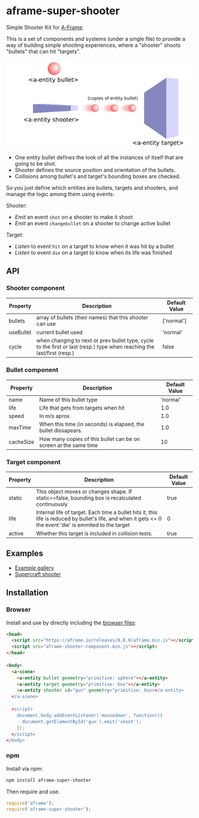 # aframe-super-shooter

Simple Shooter Kit for [A-Frame](https://aframe.io).

This is a set of components and systems (under a single file) to provide a way of building simple shooting experiences, where a "shooter" shoots "bullets" that can hit "targets".

![diagram](img/diagram.png)

* One entity bullet defines the look of all the instances of itself that are going to be shot.
* Shooter defines the source position and orientation of the bullets.
* Collisions among bullet's and target's bounding boxes are checked. 

So you just define which entities are bullets, targets and shooters, and manage the logic among them using events:

Shooter:
* *Emit* an event `shot` on a shooter to make it shoot
* *Emit* an event `changebullet` on a shooter to change active bullet

Target:
* *Listen* to event `hit` on a target to know when it was hit by a bullet
* *Listen* to event `die` on a target to know when its life was finished


## API

### Shooter component

| Property | Description | Default Value |
| -------- | ----------- | ------------- |
| bullets  | array of bullets (their names) that this shooter can use |    ['normal']     |
| useBullet  | current bullet used   | 'normal'        |
| cycle         | when changing to next or prev bullet type, cycle to the first or last (resp.) type when reaching the last/first (resp.)          |  false             |

### Bullet component

| Property | Description | Default Value |
| -------- | ----------- | ------------- |
| name  | Name of this bullet type |  'normal'    |
| life  | Life that gets from targets when hit |  1.0    |
| speed  | In m/s aprox. | 1.0     |
| maxTime  | When this time (in seconds) is elapsed, the bullet dissapears. |  1.0    |
| cacheSize  | How many copies of this bullet can be on screen at the same time |  10    |

### Target component

| Property | Description | Default Value |
| -------- | ----------- | ------------- |
| static | This object moves or changes shape. If static==false, bounding box is recalculated continuously | true |
| life | Internal life of target. Each time a bullet hits it, this life is reduced by bullet's life, and when it gets <= 0 the event 'die' is emmited to the target | 0 |
| active | Whether this target is included in collision tests. | true |

## Examples

* [Example gallery](https://supermedium.github.io/aframe-super-shooter/)
* [Supercraft shooter](https://supermedium.github.io/supercraft-shooter/)

## Installation

### Browser

Install and use by directly including the [browser files](dist):

```html
<head>
  <script src="https://aframe.io/releases/0.8.0/aframe.min.js"></script>
  <script src="aframe-shooter-component.min.js"></script>
</head>

<body>
  <a-scene>
    <a-entity bullet geometry="primitive: sphere"></a-entity>
    <a-entity target geometry="primitive: box"></a-entity>
    <a-entity shooter id="gun" geometry="primitive: box></a-entity>
  </a-scene>

  <script>
    document.body.addEventListener('mousedown', function(){
      document.getElementById('gun').emit('shoot');
    });
  </script>
</body>
```

### npm

Install via npm:

```bash
npm install aframe-super-shooter
```

Then require and use.

```js
require('aframe');
require('aframe-super-shooter');
```

